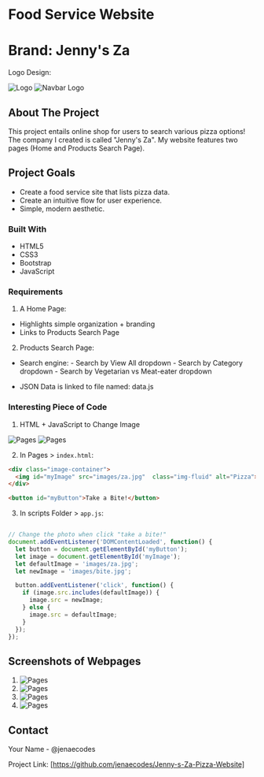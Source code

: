 # Food Service Website
# Brand: Jenny's Za

Logo Design:

<img src="images/logo.png" alt="Logo">
<img src="images/1.png" alt="Navbar Logo">

## About The Project

This project entails online shop for users to search various pizza options! The company I created is called "Jenny's Za". My website features two pages (Home and Products Search Page).

## Project Goals

- Create a food service site that lists pizza data.
- Create an intuitive flow for user experience.
- Simple, modern aesthetic.


### Built With

* HTML5
* CSS3
* Bootstrap
* JavaScript

### Requirements

1. A Home Page:
- Highlights simple organization + branding
- Links to Products Search Page

2. Products Search Page:
- Search engine:
            - Search by View All dropdown
            - Search by Category dropdown
            - Search by Vegetarian vs Meat-eater dropdown

- JSON Data is linked to file named: data.js

### Interesting Piece of Code

1. HTML + JavaScript to Change Image

<img src="images/a.png" alt="Pages">
<img src="images/b.png" alt="Pages">

2. In Pages > `index.html`:


  ```html
  <div class="image-container">
    <img id="myImage" src="images/za.jpg"  class="img-fluid" alt="Pizza">
  </div>

  <button id="myButton">Take a Bite!</button>
  ```
  3. In scripts Folder > `app.js`:

  ```javascript

 // Change the photo when click "take a bite!"
document.addEventListener('DOMContentLoaded', function() {
    let button = document.getElementById('myButton');
    let image = document.getElementById('myImage');
    let defaultImage = 'images/za.jpg';
    let newImage = 'images/bite.jpg';

    button.addEventListener('click', function() {
      if (image.src.includes(defaultImage)) {
        image.src = newImage;
      } else {
        image.src = defaultImage;
      }
    });
  });
  ```

  ## Screenshots of Webpages

  1. <img src="images/homepage.png" alt="Pages">


  2. <img src="images/p1.png" alt="Pages">


  3. <img src="images/p2.png" alt="Pages">


  4. <img src="images/p3.png" alt="Pages">

## Contact

Your Name - @jenaecodes

Project Link: [https://github.com/jenaecodes/Jenny-s-Za-Pizza-Website]